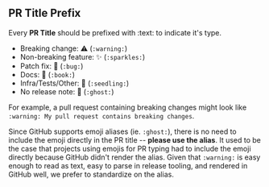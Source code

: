 ## PR Title Prefix

Every **PR Title** should be prefixed with :text: to indicate it's type.

- Breaking change: :warning: (`:warning:`)
- Non-breaking feature: :sparkles: (`:sparkles:`)
- Patch fix: :bug: (`:bug:`)
- Docs: :book: (`:book:`)
- Infra/Tests/Other: :seedling: (`:seedling:`)
- No release note: :ghost: (`:ghost:`)

For example, a pull request containing breaking changes might look like
`:warning: My pull request contains breaking changes`.

Since GitHub supports emoji aliases (ie. `:ghost:`), there is no need to include
the emoji directly in the PR title -- **please use the alias**. It used to be
the case that projects using emojis for PR typing had to include the emoji
directly because GitHub didn't render the alias. Given that `:warning:` is
easy enough to read as text, easy to parse in release tooling, and rendered in
GitHub well, we prefer to standardize on the alias.
